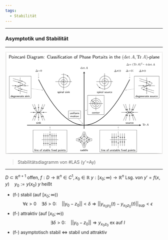 ```yaml
---
tags:
  - Stabilität
---
```

---
### Asymptotik und Stabilität
---

![alt text](Bilder/poincare_diagram.png)
>Stabilitätsdiagramm von #LAS (y'=Ay)

---
$D\subset \mathbb{R}^{n+1}$ offen, $f:D\to \mathbb{R}^{n} \in C^{1},x_{0}\in \mathbb{R}$
$y:[x_{0};\infty)\to \mathbb{R}^{n}$ Lsg. von $y'=f(x,y) \quad y_{0}:=y(x_{0})$
$y$ heißt
- (f-) stabil (auf $[x_{0};\infty)$)
$$\forall\epsilon>0\quad\exists\delta>0:\quad||y_{0}-z_{0}||<\delta\Rightarrow||y_{x_{0}y_{0}}(t)-y_{x_{0}z_{0}}(t)||_\text{sup}<\epsilon$$
- (f-) attraktiv (auf $[x_{0};\infty)$)
$$\exists\delta>0:\quad||y_{0}-z_{0}||\Rightarrow y_{x_{0}z_{0}}\text{ ex auf }I$$
- (f-) asymptotisch stabil $\Leftrightarrow$ stabil und attraktiv

